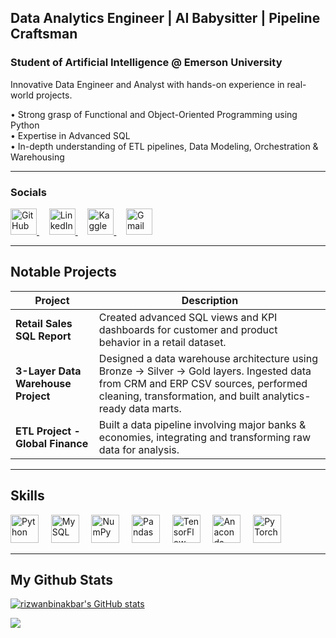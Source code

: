 ##  Data Analytics Engineer | AI Babysitter | Pipeline Craftsman

### Student of Artificial Intelligence @ Emerson University

Innovative Data Engineer and Analyst with hands-on experience in real-world projects.

• Strong grasp of Functional and Object-Oriented Programming using Python  
• Expertise in Advanced SQL  
• In-depth understanding of ETL pipelines, Data Modeling, Orchestration & Warehousing  

---

###  Socials

<p align="left">
  <a href="https://www.github.com/rizwanbinakbar" target="_blank" rel="noreferrer">
    <img src="https://raw.githubusercontent.com/danielcranney/readme-generator/main/public/icons/socials/github.svg" width="42" height="42" alt="GitHub" />
  </a>
  &nbsp;&nbsp;&nbsp;
  <a href="https://www.linkedin.com/in/rizwanbinakbar/" target="_blank" rel="noreferrer">
    <img src="https://img.icons8.com/?size=100&id=13930&format=png" width="42" height="42" alt="LinkedIn" />
  </a>
  &nbsp;&nbsp;&nbsp;
  <a href="https://www.kaggle.com/rizwanbinakbar" target="_blank" rel="noreferrer">
    <img src="https://img.icons8.com/?size=100&id=QrYhwpUzAcoy&format=png" width="42" height="42" alt="Kaggle" />
  </a>
  &nbsp;&nbsp;&nbsp;
  <a href="mailto:rizwanforbuissnes@gmail.com" target="_blank" rel="noreferrer">
    <img src="https://img.icons8.com/?size=100&id=P7UIlhbpWzZm&format=png" width="42" height="42" alt="Gmail" />
  </a>
</p>


---

##  Notable Projects

| Project | Description |
|--------|-------------|
| **Retail Sales SQL Report** | Created advanced SQL views and KPI dashboards for customer and product behavior in a retail dataset. |
| **3-Layer Data Warehouse Project** | Designed a data warehouse architecture using Bronze → Silver → Gold layers. Ingested data from CRM and ERP CSV sources, performed cleaning, transformation, and built analytics-ready data marts. |
| **ETL Project - Global Finance** | Built a data pipeline involving major banks & economies, integrating and transforming raw data for analysis. |

---

##  Skills

<p align="left">
  <img src="https://cdn.jsdelivr.net/gh/devicons/devicon/icons/python/python-original.svg" width="45" height="45" alt="Python" />
  &nbsp;&nbsp;&nbsp;
  <img src="https://cdn.jsdelivr.net/gh/devicons/devicon/icons/mysql/mysql-original.svg" width="45" height="45" alt="MySQL" />
  &nbsp;&nbsp;&nbsp;
  <img src="https://cdn.jsdelivr.net/gh/devicons/devicon/icons/numpy/numpy-original.svg" width="45" height="45" alt="NumPy" />
  &nbsp;&nbsp;&nbsp;
  <img src="https://cdn.jsdelivr.net/gh/devicons/devicon/icons/pandas/pandas-original.svg" width="45" height="45" alt="Pandas" />
  &nbsp;&nbsp;&nbsp;
  <img src="https://cdn.jsdelivr.net/gh/devicons/devicon/icons/tensorflow/tensorflow-original.svg" width="45" height="45" alt="TensorFlow" />
  &nbsp;&nbsp;&nbsp;
  <img src="https://cdn.jsdelivr.net/gh/devicons/devicon/icons/anaconda/anaconda-original.svg" width="45" height="45" alt="Anaconda" />
  &nbsp;&nbsp;&nbsp;
  <img src="https://cdn.jsdelivr.net/gh/devicons/devicon/icons/pytorch/pytorch-original.svg" width="45" height="45" alt="PyTorch" />
</p>


---
## My Github Stats

<a href="http://www.github.com/rizwanbinakbar"><img src="https://github-readme-stats.vercel.app/api?username=rizwanbinakbar&show_icons=true&hide=&count_private=true&title_color=0891b2&text_color=ffffff&icon_color=0891b2&bg_color=1c1917&hide_border=true&show_icons=true" alt="rizwanbinakbar's GitHub stats" /></a>

<a href="http://www.github.com/rizwanbinakbar"><img src="https://github-readme-streak-stats.herokuapp.com/?user=rizwanbinakbar&stroke=ffffff&background=1c1917&ring=0891b2&fire=0891b2&currStreakNum=ffffff&currStreakLabel=0891b2&sideNums=ffffff&sideLabels=ffffff&dates=ffffff&hide_border=true" /></a>
